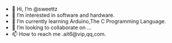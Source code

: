 - 👋 Hi, I’m @sweettz
- 👀 I’m interested in software and hardware.
- 🌱 I’m currently learning Arduino,The C Programming Language.
- 💞️ I’m looking to collaborate on ...
- 📫 How to reach me .ait6@vip,qq,com.

<!---
sweettz/sweettz is a ✨ special ✨ repository because its `README.md` (this file) appears on your GitHub profile.
You can click the Preview link to take a look at your changes.
--->
